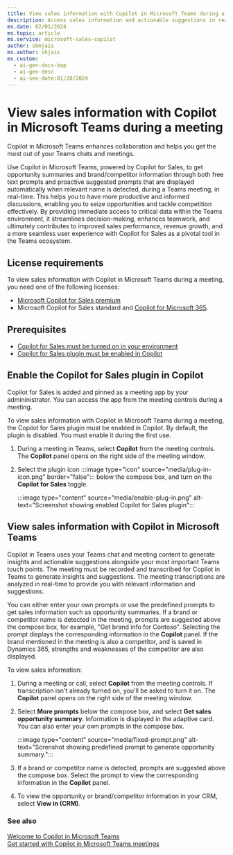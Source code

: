 ```yaml
---
title: View sales information with Copilot in Microsoft Teams during a meeting
description: Access sales information and actionable suggestions in real-time with Copilot in Teams, leveraging meeting transcriptions and prompts.
ms.date: 02/01/2024
ms.topic: article
ms.service: microsoft-sales-copilot
author: sbmjais
ms.author: shjais
ms.custom:
  - ai-gen-docs-bap
  - ai-gen-desc
  - ai-seo-date:01/28/2024
---
```


# View sales information with Copilot in Microsoft Teams during a meeting

Copilot in Microsoft Teams enhances collaboration and helps you get the most out of your Teams chats and meetings. 

Use Copilot in Microsoft Teams, powered by Copilot for Sales, to get opportunity summaries and brand/competitor information through both free text prompts and proactive suggested prompts that are displayed automatically when relevant name is detected, during a Teams meeting, in real-time. This helps you to have more productive and informed discussions, enabling you to seize opportunities and tackle competition effectively. By providing immediate access to critical data within the Teams environment, it streamlines decision-making, enhances teamwork, and ultimately contributes to improved sales performance, revenue growth, and a more seamless user experience with Copilot for Sales as a pivotal tool in the Teams ecosystem.

## License requirements

To view sales information with Copilot in Microsoft Teams during a meeting, you need one of the following licenses:
- [Microsoft Copilot for Sales premium](https://www.microsoft.com/ai/microsoft-sales-copilot#featuresandpricing)
- Microsoft Copilot for Sales standard and [Copilot for Microsoft 365](https://www.microsoft.com/microsoft-365/enterprise/copilot-for-microsoft-365#Pricing).

## Prerequisites

- [Copilot for Sales must be turned on in your environment](suggested-replies.md)
- [Copilot for Sales plugin must be enabled in Copilot](#enable-the-copilot-for-sales-plugin-in-copilot)

## Enable the Copilot for Sales plugin in Copilot

Copilot for Sales is added and pinned as a meeting app by your admininistrator. You can access the app from the meeting controls during a meeting.

To view sales information with Copilot in Microsoft Teams during a meeting, the Copilot for Sales plugin must be enabled in Copilot. By default, the plugin is disabled. You must enable it during the first use.

1. During a meeting in Teams, select **Copilot** from the meeting controls. The **Copilot** panel opens on the right side of the meeting window.
2. Select the plugin icon :::image type="icon" source="media/plug-in-icon.png" border="false"::: below the compose box, and turn on the **Copilot for Sales** toggle.

    :::image type="content" source="media/enable-plug-in.png" alt-text="Screenshot showing enabled Copilot for Sales plugin":::

## View sales information with Copilot in Microsoft Teams

Copilot in Teams uses your Teams chat and meeting content to generate insights and actionable suggestions alongside your most important Teams touch points. The meeting must be recorded and transcribed for Copilot in Teams to generate insights and suggestions. The meeting transcriptions are analyzed in real-time to provide you with relevant information and suggestions.

You can either enter your own prompts or use the predefined prompts to get sales information such as opportunity summaries. If a brand or competitor name is detected in the meeting, prompts are suggested above the compose box, for example, "Get brand info for Contoso". Selecting the prompt displays the corresponding information in the **Copilot** panel. If the brand mentioned in the meeting is also a competitor, and is saved in Dynamics 365, strengths and weaknesses of the competitor are also displayed.

To view sales information:

1. During a meeting or call, select **Copilot** from the meeting controls. If transcription isn't already turned on, you'll be asked to turn it on. The **Copilot** panel opens on the right side of the meeting window.

1. Select **More prompts** below the compose box, and select **Get sales opportunity summary**. Information is displayed in the adaptive card. You can also enter your own prompts in the compose box.

    :::image type="content" source="media/fixed-prompt.png" alt-text="Screnshot showing predefined prompt to generate opportunity summary.":::

1. If a brand or competitor name is detected, prompts are suggested above the compose box. Select the prompt to view the corresponding information in the **Copilot** panel.

1.  To view the opportunity or brand/competitor information in your CRM, select **View in (CRM)**.

### See also

[Welcome to Copilot in Microsoft Teams](https://support.microsoft.com/office/welcome-to-copilot-in-microsoft-teams-725be278-ffce-4e22-90e8-0a6ef95bf4a2)<br>
[Get started with Copilot in Microsoft Teams meetings](https://support.microsoft.com/office/get-started-with-copilot-in-microsoft-teams-meetings-0bf9dd3c-96f7-44e2-8bb8-790bedf066b1)